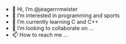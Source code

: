 - 👋 Hi, I’m @jeagerrrmeister
- 👀 I’m interested in programming and sports
- 🌱 I’m currently learning C and C++
- 💞️ I’m looking to collaborate on ...
- 📫 How to reach me ...

<!---
jeagerrrmeister/jeagerrrmeister is a ✨ special ✨ repository because its `README.md` (this file) appears on your GitHub profile.
You can click the Preview link to take a look at your changes.
--->
